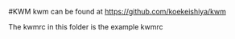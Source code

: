 #KWM
kwm can be found at 
https://github.com/koekeishiya/kwm

The kwmrc in this folder is the example kwmrc 